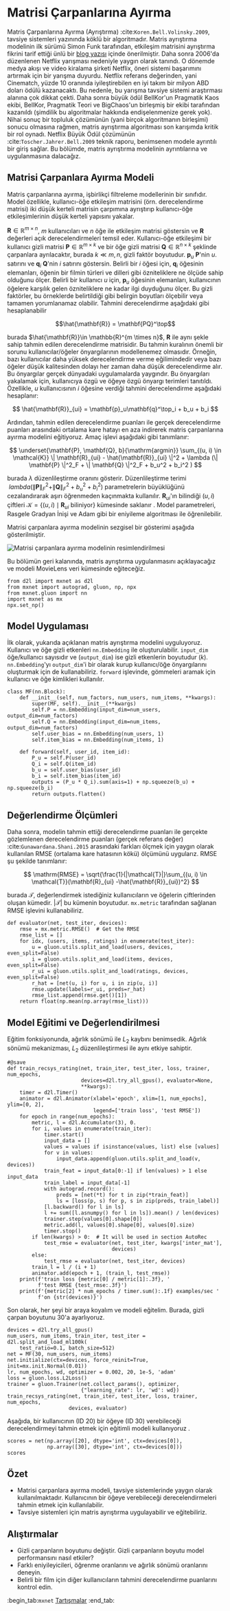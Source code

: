 # Matrisi Çarpanlarına Ayırma 

Matris Çarpanlarına Ayırma (Ayrıştırma) :cite:`Koren.Bell.Volinsky.2009`, tavsiye sistemleri yazınında köklü bir algoritmadır. Matris ayrıştırma modelinin ilk sürümü Simon Funk tarafından, etkileşim matrisini ayrıştırma fikrini tarif ettiği ünlü bir [blog yazısı](https://sifter.org/~simon/journal/20061211.html) içinde önerilmiştir. Daha sonra 2006'da düzenlenen Netflix yarışması nedeniyle yaygın olarak tanındı. O dönemde medya akışı ve video kiralama şirketi Netflix, öneri sistemi başarımını artırmak için bir yarışma duyurdu. Netflix referans değerinden, yani Cinematch, yüzde 10 oranında iyileştirebilen en iyi takım bir milyon ABD doları ödülü kazanacaktı. Bu nedenle, bu yarışma tavsiye sistemi araştırması alanına çok dikkat çekti. Daha sonra büyük ödül BellKor'un Pragmatik Kaos ekibi, BellKor, Pragmatik Teori ve BigChaos'un birleşmiş bir ekibi tarafından kazanıldı (şimdilik bu algoritmalar hakkında endişelenmenize gerek yok). Nihai sonuç bir topluluk çözümünün (yani birçok algoritmanın birleşimi) sonucu olmasına rağmen, matris ayrıştırma algoritması son karışımda kritik bir rol oynadı. Netflix Büyük Ödül çözümünün :cite:`Toscher.Jahrer.Bell.2009` teknik raporu, benimsenen modele ayrıntılı bir giriş sağlar. Bu bölümde, matris ayrıştırma modelinin ayrıntılarına ve uygulanmasına dalacağız. 

## Matrisi Çarpanlara Ayırma Modeli

Matris çarpanlarına ayırma, işbirlikçi filtreleme modellerinin bir sınıfıdır. Model özellikle, kullanıcı-öğe etkileşim matrisini (örn. derecelendirme matrisi) iki düşük kerteli matrisin çarpımına ayrıştırıp kullanıcı-öğe etkileşimlerinin düşük kerteli yapısını yakalar. 

$\mathbf{R} \in \mathbb{R}^{m \times n}$, $m$ kullanıcıları ve $n$ öğe ile etkileşim matrisi göstersin ve $\mathbf{R}$ değerleri açık derecelendirmeleri temsil eder. Kullanıcı-öğe etkileşimi bir kullanıcı gizli matrisi $\mathbf{P} \in \mathbb{R}^{m \times k}$ ve bir öğe gizli matrisi $\mathbf{Q} \in \mathbb{R}^{n \times k}$ şeklinde çarpanlara ayrılacaktır, burada $k \ll m, n$, gizli faktör boyutudur. $\mathbf{p}_u$ $\mathbf{P}$'nin $u.$  satırını ve $\mathbf{q}_i$ $\mathbf{Q}$'nin $i$ satırını göstersin. Belirli bir $i$ öğesi için, $\mathbf{q}_i$ öğesinin elemanları, öğenin bir filmin türleri ve dilleri gibi özniteliklere ne ölçüde sahip olduğunu ölçer. Belirli bir kullanıcı $u$ için, $\mathbf{p}_u$ öğesinin elemanları, kullanıcının öğelere karşılık gelen özniteliklere ne kadar ilgi duyduğunu ölçer. Bu gizli faktörler, bu örneklerde belirtildiği gibi belirgin boyutları ölçebilir veya tamamen yorumlanamaz olabilir. Tahmini derecelendirme aşağıdaki gibi hesaplanabilir

$$\hat{\mathbf{R}} = \mathbf{PQ}^\top$$

burada $\hat{\mathbf{R}}\in \mathbb{R}^{m \times n}$, $\mathbf{R}$ ile aynı şekle sahip tahmin edilen derecelendirme matrisidir. Bu tahmin kuralının önemli bir sorunu kullanıcılar/öğeler önyargılarının modellenemez olmasıdır. Örneğin, bazı kullanıcılar daha yüksek derecelendirme verme eğilimindedir veya bazı öğeler düşük kalitesinden dolayı her zaman daha düşük derecelendirme alır. Bu önyargılar gerçek dünyadaki uygulamalarda yaygındır. Bu önyargıları yakalamak için, kullanıcıya özgü ve öğeye özgü önyargı terimleri tanıtıldı. Özellikle, $u$ kullanıcısının $i$ öğesine verdiği tahmini derecelendirme aşağıdaki hesaplanır: 

$$
\hat{\mathbf{R}}_{ui} = \mathbf{p}_u\mathbf{q}^\top_i + b_u + b_i
$$

Ardından, tahmin edilen derecelendirme puanları ile gerçek derecelendirme puanları arasındaki ortalama kare hatayı en aza indirerek matris çarpanlarına ayırma modelini eğitiyoruz. Amaç işlevi aşağıdaki gibi tanımlanır: 

$$
\underset{\mathbf{P}, \mathbf{Q}, b}{\mathrm{argmin}} \sum_{(u, i) \in \mathcal{K}} \| \mathbf{R}_{ui} -
\hat{\mathbf{R}}_{ui} \|^2 + \lambda (\| \mathbf{P} \|^2_F + \| \mathbf{Q}
\|^2_F + b_u^2 + b_i^2 )
$$

burada $\lambda$ düzenlileştirme oranını gösterir. Düzenlileştirme terimi $\ lambda (\| \mathbf{P} \|^2_F +\| \mathbf{Q}\|^2_F + b_u^2 + b_i^2 )$ parametrelerin büyüklüğünü cezalandırarak aşırı öğrenmeden kaçınmakta kullanılır. $\mathbf{R}_{ui}$'ın bilindiği $(u, i)$ çiftleri $\mathcal{K}=\{(u, i) \mid \mathbf{R}_{ui} \text{ biliniyor}\}$ kümesinde saklanır . Model parametreleri, Rasgele Gradyan İnişi ve Adam gibi bir eniyileme algoritması ile öğrenilebilir. 

Matrisi çarpanlara ayırma modelinin sezgisel bir gösterimi aşağıda gösterilmiştir. 

![Matrisi çarpanlara ayırma modelinin resimlendirilmesi](../img/rec-mf.svg)

Bu bölümün geri kalanında, matris ayrıştırma uygulanmasını açıklayacağız ve modeli MovieLens veri kümesinde eğiteceğiz.

```{.python .input  n=2}
from d2l import mxnet as d2l
from mxnet import autograd, gluon, np, npx
from mxnet.gluon import nn
import mxnet as mx
npx.set_np()
```

## Model Uygulaması

İlk olarak, yukarıda açıklanan matris ayrıştırma modelini uyguluyoruz. Kullanıcı ve öğe gizli etkenleri `nn.Embedding` ile oluşturulabilir. `input_dim` öğe/kullanıcı sayısıdır ve (`output_dim`) ise gizli etkenlerin boyutudur ($k$). `nn.Embedding`'yı `output_dim`'i bir olarak kurup kullanıcı/öğe önyargılarını oluşturmak için de kullanabiliriz. `forward` işlevinde, gömmeleri aramak için kullanıcı ve öğe kimlikleri kullanılır.

```{.python .input  n=4}
class MF(nn.Block):
    def __init__(self, num_factors, num_users, num_items, **kwargs):
        super(MF, self).__init__(**kwargs)
        self.P = nn.Embedding(input_dim=num_users, output_dim=num_factors)
        self.Q = nn.Embedding(input_dim=num_items, output_dim=num_factors)
        self.user_bias = nn.Embedding(num_users, 1)
        self.item_bias = nn.Embedding(num_items, 1)

    def forward(self, user_id, item_id):
        P_u = self.P(user_id)
        Q_i = self.Q(item_id)
        b_u = self.user_bias(user_id)
        b_i = self.item_bias(item_id)
        outputs = (P_u * Q_i).sum(axis=1) + np.squeeze(b_u) + np.squeeze(b_i)
        return outputs.flatten()
```

## Değerlendirme Ölçümleri

Daha sonra, modelin tahmin ettiği derecelendirme puanları ile gerçekte gözlemlenen derecelendirme puanları (gerçek referans değer) :cite:`Gunawardana.Shani.2015` arasındaki farkları ölçmek için yaygın olarak kullanılan RMSE (ortalama kare hatasının kökü) ölçümünü uygularız. RMSE şu şekilde tanımlanır: 

$$
\mathrm{RMSE} = \sqrt{\frac{1}{|\mathcal{T}|}\sum_{(u, i) \in \mathcal{T}}(\mathbf{R}_{ui} -\hat{\mathbf{R}}_{ui})^2}
$$

burada $\mathcal{T}$, değerlendirmek istediğiniz kullanıcıların ve öğelerin çiftlerinden oluşan kümedir. $|\mathcal{T}|$ bu kümenin boyutudur. `mx.metric` tarafından sağlanan RMSE işlevini kullanabiliriz.

```{.python .input  n=3}
def evaluator(net, test_iter, devices):
    rmse = mx.metric.RMSE()  # Get the RMSE
    rmse_list = []
    for idx, (users, items, ratings) in enumerate(test_iter):
        u = gluon.utils.split_and_load(users, devices, even_split=False)
        i = gluon.utils.split_and_load(items, devices, even_split=False)
        r_ui = gluon.utils.split_and_load(ratings, devices, even_split=False)
        r_hat = [net(u, i) for u, i in zip(u, i)]
        rmse.update(labels=r_ui, preds=r_hat)
        rmse_list.append(rmse.get()[1])
    return float(np.mean(np.array(rmse_list)))
```

## Model Eğitimi ve Değerlendirilmesi

Eğitim fonksiyonunda, ağırlık sönümü ile $L_2$ kaybını benimsedik. Ağırlık sönümü mekanizması, $L_2$ düzenlileştirmesi ile aynı etkiye sahiptir.

```{.python .input  n=4}
#@save
def train_recsys_rating(net, train_iter, test_iter, loss, trainer, num_epochs,
                        devices=d2l.try_all_gpus(), evaluator=None,
                        **kwargs):
    timer = d2l.Timer()
    animator = d2l.Animator(xlabel='epoch', xlim=[1, num_epochs], ylim=[0, 2],
                            legend=['train loss', 'test RMSE'])
    for epoch in range(num_epochs):
        metric, l = d2l.Accumulator(3), 0.
        for i, values in enumerate(train_iter):
            timer.start()
            input_data = []
            values = values if isinstance(values, list) else [values]
            for v in values:
                input_data.append(gluon.utils.split_and_load(v, devices))
            train_feat = input_data[0:-1] if len(values) > 1 else input_data
            train_label = input_data[-1]
            with autograd.record():
                preds = [net(*t) for t in zip(*train_feat)]
                ls = [loss(p, s) for p, s in zip(preds, train_label)]
            [l.backward() for l in ls]
            l += sum([l.asnumpy() for l in ls]).mean() / len(devices)
            trainer.step(values[0].shape[0])
            metric.add(l, values[0].shape[0], values[0].size)
            timer.stop()
        if len(kwargs) > 0:  # It will be used in section AutoRec
            test_rmse = evaluator(net, test_iter, kwargs['inter_mat'],
                                  devices)
        else:
            test_rmse = evaluator(net, test_iter, devices)
        train_l = l / (i + 1)
        animator.add(epoch + 1, (train_l, test_rmse))
    print(f'train loss {metric[0] / metric[1]:.3f}, '
          f'test RMSE {test_rmse:.3f}')
    print(f'{metric[2] * num_epochs / timer.sum():.1f} examples/sec '
          f'on {str(devices)}')
```

Son olarak, her şeyi bir araya koyalım ve modeli eğitelim. Burada, gizli çarpan boyutunu 30'a ayarlıyoruz.

```{.python .input  n=5}
devices = d2l.try_all_gpus()
num_users, num_items, train_iter, test_iter = d2l.split_and_load_ml100k(
    test_ratio=0.1, batch_size=512)
net = MF(30, num_users, num_items)
net.initialize(ctx=devices, force_reinit=True, init=mx.init.Normal(0.01))
lr, num_epochs, wd, optimizer = 0.002, 20, 1e-5, 'adam'
loss = gluon.loss.L2Loss()
trainer = gluon.Trainer(net.collect_params(), optimizer,
                        {"learning_rate": lr, 'wd': wd})
train_recsys_rating(net, train_iter, test_iter, loss, trainer, num_epochs,
                    devices, evaluator)
```

Aşağıda, bir kullanıcının (ID 20) bir öğeye (ID 30) verebileceği derecelendirmeyi tahmin etmek için eğitimli modeli kullanıyoruz .

```{.python .input  n=6}
scores = net(np.array([20], dtype='int', ctx=devices[0]),
             np.array([30], dtype='int', ctx=devices[0]))
scores
```

## Özet

* Matrisi çarpanlara ayırma modeli, tavsiye sistemlerinde yaygın olarak kullanılmaktadır. Kullanıcının bir öğeye verebileceği derecelendirmeleri tahmin etmek için kullanılabilir.
* Tavsiye sistemleri için matris ayrıştırma uygulayabilir ve eğitebiliriz.

## Alıştırmalar

* Gizli çarpanların boyutunu değiştir. Gizli çarpanların boyutu model performansını nasıl etkiler?
* Farklı eniyileyicileri, öğrenme oranlarını ve ağırlık sönümü oranlarını deneyin.
* Belirli bir film için diğer kullanıcıların tahmini derecelendirme puanlarını kontrol edin.

:begin_tab:`mxnet`
[Tartışmalar](https://discuss.d2l.ai/t/400)
:end_tab:
